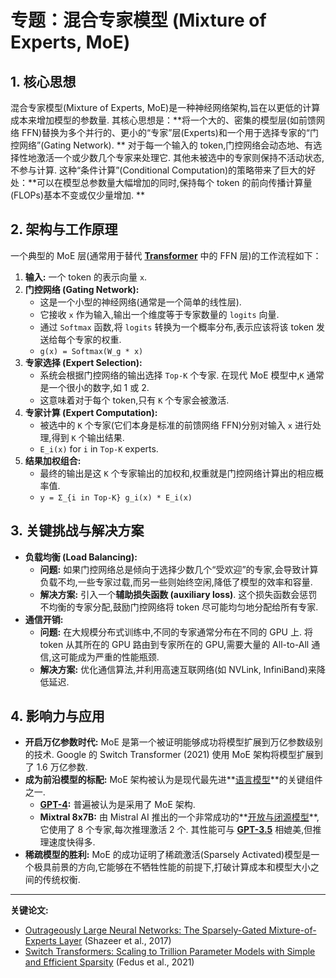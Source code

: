 # 专题：混合专家模型 (Mixture of Experts, MoE)
## 1. 核心思想
混合专家模型(Mixture of Experts, MoE)是一种神经网络架构,旨在以更低的计算成本来增加模型的参数量. 其核心思想是：**将一个大的、密集的模型层(如前馈网络 FFN)替换为多个并行的、更小的“专家”层(Experts)和一个用于选择专家的“门控网络”(Gating Network). **
对于每一个输入的 token,门控网络会动态地、有选择性地激活一个或少数几个专家来处理它. 其他未被选中的专家则保持不活动状态,不参与计算. 
这种“条件计算”(Conditional Computation)的策略带来了巨大的好处：**可以在模型总参数量大幅增加的同时,保持每个 token 的前向传播计算量(FLOPs)基本不变或仅少量增加. **
## 2. 架构与工作原理
一个典型的 MoE 层(通常用于替代 **[Transformer](./Lecture1-Transformer.md)** 中的 FFN 层)的工作流程如下：
1.  **输入:** 一个 token 的表示向量 `x`. 
2.  **门控网络 (Gating Network):**
    *   这是一个小型的神经网络(通常是一个简单的线性层). 
    *   它接收 `x` 作为输入,输出一个维度等于专家数量的 `logits` 向量. 
    *   通过 `Softmax` 函数,将 `logits` 转换为一个概率分布,表示应该将该 token 发送给每个专家的权重. 
    *   `g(x) = Softmax(W_g * x)`
3.  **专家选择 (Expert Selection):**
    *   系统会根据门控网络的输出选择 `Top-K` 个专家. 在现代 MoE 模型中,`K` 通常是一个很小的数字,如 1 或 2. 
    *   这意味着对于每个 token,只有 `K` 个专家会被激活. 
4.  **专家计算 (Expert Computation):**
    *   被选中的 `K` 个专家(它们本身是标准的前馈网络 FFN)分别对输入 `x` 进行处理,得到 `K` 个输出结果. 
    *   `E_i(x)` for `i` in `Top-K` experts.
5.  **结果加权组合:**
    *   最终的输出是这 `K` 个专家输出的加权和,权重就是门控网络计算出的相应概率值. 
    *   `y = Σ_{i in Top-K} g_i(x) * E_i(x)`
## 3. 关键挑战与解决方案
*   **负载均衡 (Load Balancing):**
    *   **问题:** 如果门控网络总是倾向于选择少数几个“受欢迎”的专家,会导致计算负载不均,一些专家过载,而另一些则始终空闲,降低了模型的效率和容量. 
    *   **解决方案:** 引入一个**辅助损失函数 (auxiliary loss)**. 这个损失函数会惩罚不均衡的专家分配,鼓励门控网络将 token 尽可能均匀地分配给所有专家. 
*   **通信开销:**
    *   **问题:** 在大规模分布式训练中,不同的专家通常分布在不同的 GPU 上. 将 token 从其所在的 GPU 路由到专家所在的 GPU,需要大量的 All-to-All 通信,这可能成为严重的性能瓶颈. 
    *   **解决方案:** 优化通信算法,并利用高速互联网络(如 NVLink, InfiniBand)来降低延迟. 
## 4. 影响力与应用
*   **开启万亿参数时代:** MoE 是第一个被证明能够成功将模型扩展到万亿参数级别的技术. Google 的 Switch Transformer (2021) 使用 MoE 架构将模型扩展到了 1.6 万亿参数. 
*   **成为前沿模型的标配:** MoE 架构被认为是现代最先进**[语言模型](./Lecture1-Language-Models.md)**的关键组件之一. 
    *   **[GPT-4](./Lecture1-GPT-4.md):** 普遍被认为是采用了 MoE 架构. 
    *   **Mixtral 8x7B:** 由 Mistral AI 推出的一个非常成功的**[开放与闭源模型](./Lecture1-Open-vs-Closed-Models.md)**,它使用了 8 个专家,每次推理激活 2 个. 其性能可与 **[GPT-3.5](./Lecture1-GPT-4.md)** 相媲美,但推理速度快得多. 
*   **稀疏模型的胜利:** MoE 的成功证明了稀疏激活(Sparsely Activated)模型是一个极具前景的方向,它能够在不牺牲性能的前提下,打破计算成本和模型大小之间的传统权衡. 
---
**关键论文:**
*   [Outrageously Large Neural Networks: The Sparsely-Gated Mixture-of-Experts Layer](https://arxiv.org/abs/1701.06538) (Shazeer et al., 2017)
*   [Switch Transformers: Scaling to Trillion Parameter Models with Simple and Efficient Sparsity](https://arxiv.org/abs/2101.03961) (Fedus et al., 2021)